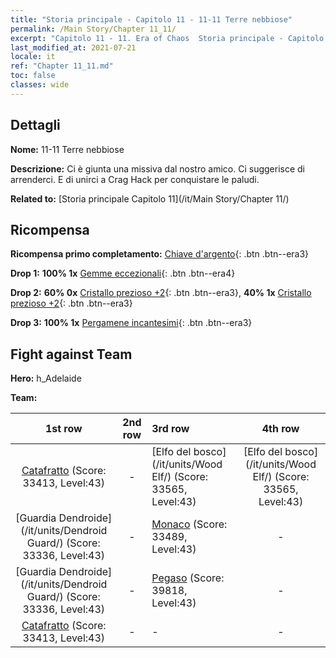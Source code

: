 ```yaml
---
title: "Storia principale - Capitolo 11 - 11-11 Terre nebbiose"
permalink: /Main Story/Chapter 11_11/
excerpt: "Capitolo 11 - 11. Era of Chaos  Storia principale - Capitolo 11_11. 11-11 Terre nebbiose"
last_modified_at: 2021-07-21
locale: it
ref: "Chapter 11_11.md"
toc: false
classes: wide
---
```


## Dettagli

 **Nome:** 11-11 Terre nebbiose

 **Descrizione:** Ci è giunta una missiva dal nostro amico. Ci suggerisce di arrenderci. E di unirci a Crag Hack per conquistare le paludi.

 **Related to:** [Storia principale Capitolo 11](/it/Main Story/Chapter 11/)

## Ricompensa

 **Ricompensa primo completamento:** [Chiave d'argento](/ItemsIT/con_693/){: .btn .btn--era3}

 **Drop 1:** **100% 1x** [Gemme eccezionali](/ItemsIT/mat_37/){: .btn .btn--era4}

 **Drop 2:** **60% 0x** [Cristallo prezioso +2](/ItemsIT/mat_31/){: .btn .btn--era3}, **40% 1x** [Cristallo prezioso +2](/ItemsIT/mat_31/){: .btn .btn--era3}

 **Drop 3:** **100% 1x** [Pergamene incantesimi](/ItemsIT/con_694/){: .btn .btn--era3}


## Fight against Team
 **Hero:** h_Adelaide

 **Team:**


  | 1st row | 2nd row | 3rd row | 4th row |
  |:----:|:----:|:----|:----:|
  | [Catafratto](/it/units/Cavalier/) (Score: 33413, Level:43)  | - | [Elfo del bosco](/it/units/Wood Elf/) (Score: 33565, Level:43)  | [Elfo del bosco](/it/units/Wood Elf/) (Score: 33565, Level:43)  |
  | [Guardia Dendroide](/it/units/Dendroid Guard/) (Score: 33336, Level:43)  | - | [Monaco](/it/units/Monk/) (Score: 33489, Level:43)  | - |
  | [Guardia Dendroide](/it/units/Dendroid Guard/) (Score: 33336, Level:43)  | - | [Pegaso](/it/units/Pegasus/) (Score: 39818, Level:43)  | - |
  | [Catafratto](/it/units/Cavalier/) (Score: 33413, Level:43)  | - | - | - |


